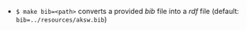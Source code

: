 * ``` $ make bib=<path> ``` converts a provided *bib* file into a *rdf* file (default: ``` bib=../resources/aksw.bib ```)
